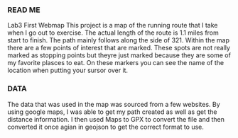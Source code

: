 ### READ ME
Lab3 First Webmap
This project is a map of the running route that I take when I go out to exercise. The actual length of the route is 1.1 miles from start to finish. The path mainly follows along the side of 321. Within the map there are a few points of interest that are marked. These spots are not really marked as stopping points but theyre just marked because they are some of my favorite plasces to eat. On these markers you can see the name of the location when putting your sursor over it. 

### DATA
The data that was used in the map was sourced from a few websites. By using google maps, I was able to get my path created as well as get the distance information. I then used Maps to GPX to convert the file and then converted it once agian in geojson to get the correct format to use. 